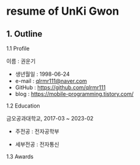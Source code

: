 # resume of UnKi Gwon

## 1. Outline

1.1 Profile

이름 : 권운기
* 생년월일 : 1998-06-24
* e-mail : qlrmr111@naver.com
* GitHub : https://github.com/qlrmr111
* blog : https://mobile-programming.tistory.com/

1.2 Education

금오공과대학교, 2017-03 ~ 2023-02
* 주전공 : 전자공학부
- 세부전공 : 전자통신

1.3 Awards

